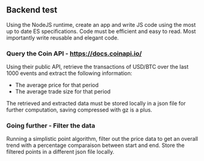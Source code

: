 ## Backend test
Using the NodeJS runtime, create an app and write JS code using the most up to date ES specifications.
Code must be efficient and easy to read. Most importantly write reusable and elegant code.

### Query the Coin API - https://docs.coinapi.io/
Using their public API, retrieve the transactions of USD/BTC over the last 1000 events and extract the following information:
  - The average price for that period
  - The average trade size for that period

The retrieved and extracted data must be stored locally in a json file for further computation, saving compressed with gz is a plus.

### Going further - Filter the data
Running a simplistic point algorithm, filter out the price data to get an overall trend with a percentage comparaison between start and end.
Store the filtered points in a different json file locally.

